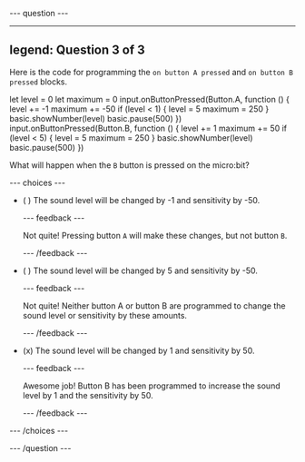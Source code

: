 
--- question ---

---
legend: Question 3 of 3
---
Here is the code for programming the `on button A pressed` and `on button B pressed` blocks.

let level = 0
let maximum = 0
input.onButtonPressed(Button.A, function () {
    level += -1
    maximum += -50
    if (level < 1) {
        level = 5
        maximum = 250
    }
    basic.showNumber(level)
    basic.pause(500)
})
input.onButtonPressed(Button.B, function () {
    level += 1
    maximum += 50
    if (level < 5) {
        level = 5
        maximum = 250
    }
    basic.showNumber(level)
    basic.pause(500)
})


What will happen when the `B` button is pressed on the micro:bit?

--- choices ---

- ( ) The sound level will be changed by -1 and sensitivity by -50.


  --- feedback ---

  Not quite! Pressing button `A` will make these changes, but not button `B`.

  --- /feedback ---

- ( ) The sound level will be changed by 5 and sensitivity by -50.

  --- feedback ---

  Not quite! Neither button A or button B are programmed to change the sound level or sensitivity by these amounts.

  --- /feedback ---

- (x) The sound level will be changed by 1 and sensitivity by 50.

  --- feedback ---

  Awesome job! Button B has been programmed to increase the sound level by 1 and the sensitivity by 50.

  --- /feedback ---

--- /choices ---

--- /question ---
